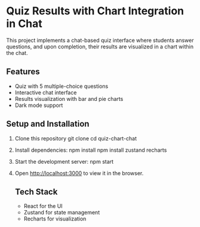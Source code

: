 # Quiz Results with Chart Integration in Chat

This project implements a chat-based quiz interface where students answer questions, and upon completion, their results are visualized in a chart within the chat.

## Features

- Quiz with 5 multiple-choice questions
- Interactive chat interface
- Results visualization with bar and pie charts
- Dark mode support

## Setup and Installation

1. Clone this repository
   git clone <repository-url>
   cd quiz-chart-chat
2. Install dependencies:
   npm install
   npm install zustand recharts
3. Start the development server:
   npm start
4. Open [http://localhost:3000](http://localhost:3000) to view it in the browser.

   ## Tech Stack

   - React for the UI
   - Zustand for state management
   - Recharts for visualization
